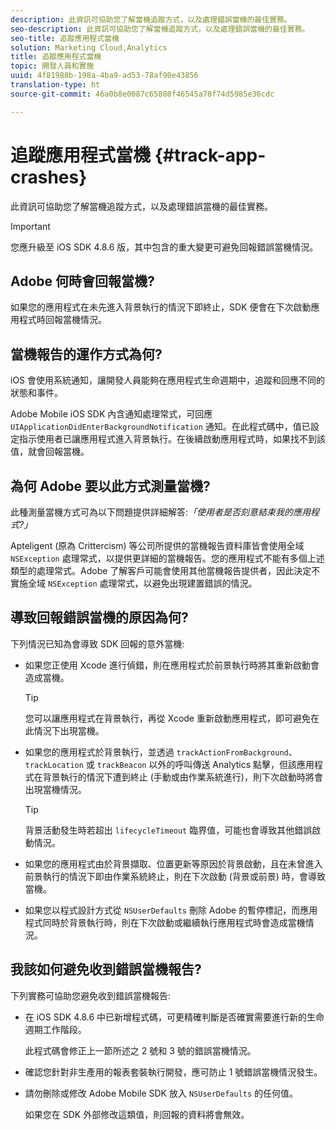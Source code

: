 ```yaml
---
description: 此資訊可協助您了解當機追蹤方式，以及處理錯誤當機的最佳實務。
seo-description: 此資訊可協助您了解當機追蹤方式，以及處理錯誤當機的最佳實務。
seo-title: 追蹤應用程式當機
solution: Marketing Cloud,Analytics
title: 追蹤應用程式當機
topic: 開發人員和實施
uuid: 4f81988b-198a-4ba9-ad53-78af90e43856
translation-type: ht
source-git-commit: 46a0b8e0087c65880f46545a78f74d5985e36cdc

---
```



# 追蹤應用程式當機 {#track-app-crashes}

此資訊可協助您了解當機追蹤方式，以及處理錯誤當機的最佳實務。

>[!IMPORTANT]
>
>您應升級至 iOS SDK 4.8.6 版，其中包含的重大變更可避免回報錯誤當機情況。

## Adobe 何時會回報當機?

如果您的應用程式在未先進入背景執行的情況下即終止，SDK 便會在下次啟動應用程式時回報當機情況。

## 當機報告的運作方式為何?

iOS 會使用系統通知，讓開發人員能夠在應用程式生命週期中，追蹤和回應不同的狀態和事件。

Adobe Mobile iOS SDK 內含通知處理常式，可回應 `UIApplicationDidEnterBackgroundNotification` 通知。在此程式碼中，值已設定指示使用者已讓應用程式進入背景執行。在後續啟動應用程式時，如果找不到該值，就會回報當機。

## 為何 Adobe 要以此方式測量當機?

此種測量當機方式可為以下問題提供詳細解答:*「使用者是否刻意結束我的應用程式?」*

Apteligent (原為 Crittercism) 等公司所提供的當機報告資料庫皆會使用全域 `NSException` 處理常式，以提供更詳細的當機報告。您的應用程式不能有多個上述類型的處理常式。Adobe 了解客戶可能會使用其他當機報告提供者，因此決定不實施全域 `NSException` 處理常式，以避免出現建置錯誤的情況。

## 導致回報錯誤當機的原因為何?

下列情況已知為會導致 SDK 回報的意外當機:

* 如果您正使用 Xcode 進行偵錯，則在應用程式於前景執行時將其重新啟動會造成當機。

   >[!TIP]
   >
   >您可以讓應用程式在背景執行，再從 Xcode 重新啟動應用程式，即可避免在此情況下出現當機。

* 如果您的應用程式於背景執行，並透過 `trackActionFromBackground`、`trackLocation` 或 `trackBeacon` 以外的呼叫傳送 Analytics 點擊，但該應用程式在背景執行的情況下遭到終止 (手動或由作業系統進行)，則下次啟動時將會出現當機情況。

   >[!TIP]
   >
   >背景活動發生時若超出 `lifecycleTimeout` 臨界值，可能也會導致其他錯誤啟動情況。

* 如果您的應用程式由於背景擷取、位置更新等原因於背景啟動，且在未曾進入前景執行的情況下即由作業系統終止，則在下次啟動 (背景或前景) 時，會導致當機。
* 如果您以程式設計方式從 `NSUserDefaults` 刪除 Adobe 的暫停標記，而應用程式同時於背景執行時，則在下次啟動或繼續執行應用程式時會造成當機情況。

## 我該如何避免收到錯誤當機報告?

下列實務可協助您避免收到錯誤當機報告:

* 在 iOS SDK 4.8.6 中已新增程式碼，可更精確判斷是否確實需要進行新的生命週期工作階段。

   此程式碼會修正上一節所述之 2 號和 3 號的錯誤當機情況。

* 確認您針對非生產用的報表套裝執行開發，應可防止 1 號錯誤當機情況發生。
* 請勿刪除或修改 Adobe Mobile SDK 放入 `NSUserDefaults` 的任何值。

   如果您在 SDK 外部修改這類值，則回報的資料將會無效。


